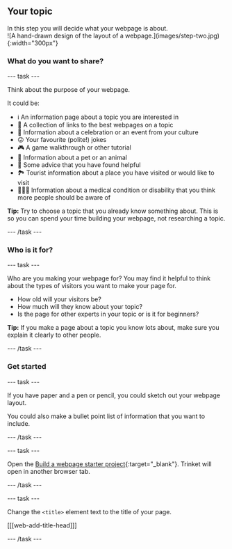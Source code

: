 ## Your topic

<div style="display: flex; flex-wrap: wrap">
<div style="flex-basis: 200px; flex-grow: 1; margin-right: 15px;">
In this step you will decide what your webpage is about.
</div>
<div>
![A hand-drawn design of the layout of a webpage.](images/step-two.jpg){:width="300px"}
</div>
</div>

### What do you want to share?

\--- task ---

Think about the purpose of your webpage.

It could be:

- ℹ️ An information page about a topic you are interested in
- 🔗 A collection of links to the best webpages on a topic
- 🧧 Information about a celebration or an event from your culture
- 😜 Your favourite (polite!) jokes
- 🎮 A game walkthrough or other tutorial
- 🐙 Information about a pet or an animal
- 💬 Some advice that you have found helpful
- 🏞️ Tourist information about a place you have visited or would like to visit
- 👩🏿‍🦼 Information about a medical condition or disability that you think more people should be aware of

**Tip:** Try to choose a topic that you already know something about. This is so you can spend your time building your webpage, not researching a topic.

\--- /task ---

### Who is it for?

\--- task ---

Who are you making your webpage for? You may find it helpful to think about the types of visitors you want to make your page for.

- How old will your visitors be?
- How much will they know about your topic?
- Is the page for other experts in your topic or is it for beginners?

**Tip:** If you make a page about a topic you know lots about, make sure you explain it clearly to other people.

\--- /task ---

### Get started

\--- task ---

If you have paper and a pen or pencil, you could sketch out your webpage layout.

You could also make a bullet point list of information that you want to include.

\--- /task ---

\--- task ---

Open the [Build a webpage starter project](https://editor.raspberrypi.org/en/projects/build-a-web-page-starter){:target="_blank"}. Trinket will open in another browser tab.

\--- /task ---

\--- task ---

Change the `<title>` element text to the title of your page.

[[[web-add-title-head]]]

\--- /task ---
